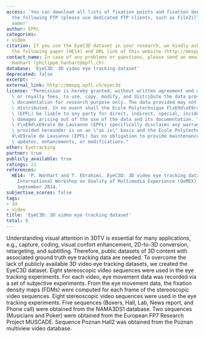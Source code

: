 ```yaml
---
access: 'You can download all lists of fixation points and fixation density maps from
  the following FTP (please use dedicated FTP clients, such as FileZilla or FireFTP):  Coming
  soon!'
author: EPFL
categories:
- video
citation: If you use the EyeC3D dataset in your research, we kindly ask you to reference
  the following paper [HE14] and URL link of this website (http://mmspg.epfl.ch/eyec3d).
contact_name: In case of any problems or questions, please send an email to Philippe
  Hanhart (philippe.hanhart@epfl.ch).
database: 'EyeC3D: 3D video eye tracking dataset'
deprecated: false
excerpt: ''
external_link: http://mmspg.epfl.ch/eyec3d
license: "Permission is hereby granted, without written agreement and without license\
  \ or royalty fees, to use, copy, modify, and distribute the data provided and its\
  \ documentation for research purpose only. The data provided may not be commercially\
  \ distributed. In no event shall the Ecole Polytechnique F\xE9d\xE9rale de Lausanne\
  \ (EPFL) be liable to any party for direct, indirect, special, incidental, or consequential\
  \ damages arising out of the use of the data and its documentation. The Ecole Polytechnique\
  \ F\xE9d\xE9rale de Lausanne (EPFL) specifically disclaims any warranties. The data\
  \ provided hereunder is on an \"as is\" basis and the Ecole Polytechnique F\xE9\
  d\xE9rale de Lausanne (EPFL) has no obligation to provide maintenance, support,\
  \ updates, enhancements, or modifications."
other: Eyetracking
partner: true
publicly_available: true
ratings: 21
references:
  HE14: 'P. Hanhart and T. Ebrahimi. EyeC3D: 3D video eye tracking dataset. Sixth
    International Workshop on Quality of Multimedia Experience (QoMEX), Singapore,
    September 2014.'
subjective_scores: false
tags:
- 3d
- video
title: 'EyeC3D: 3D video eye tracking dataset'
total: 8
---
```


Understanding visual attention in 3DTV is essential for many applications, e.g., capture, coding, visual confort enhancement, 2D-to-3D conversion, retargeting, and subtitling. Therefore, public datasets of 3D content with associated ground truth eye tracking data are needed. To overcome the lack of publicly available 3D video eye tracking datasets, we created the EyeC3D dataset. Eight stereoscopic video sequences were used in the eye tracking experiments. For each video, eye movement data was recorded via a set of subjective experiments. From the eye movement data, the fixation density maps (FDMs) were computed for each frame of the stereoscopic video sequences. Eight stereoscopic video sequences were used in the eye tracking experiments. Five sequences (Boxers, Hall, Lab, News report, and Phone call) were obtained from the NAMA3DS1 database. Two sequences (Musicians and Poker) were obtained from the European FP7 Research Project MUSCADE. Sequence Poznan Hall2 was obtained from the Poznan multiview video database.

